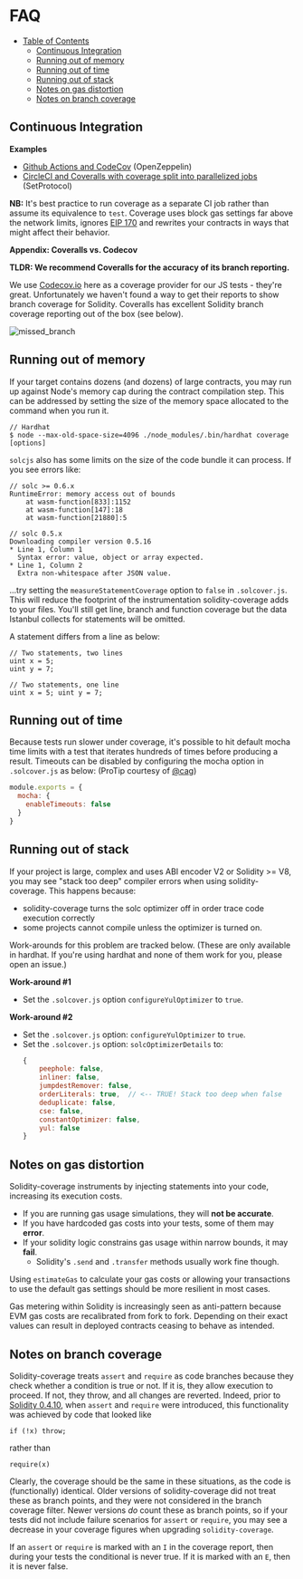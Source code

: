 # FAQ

- [Table of Contents](#contents)
  * [Continuous Integration](#continuous-integration)
  * [Running out of memory](#running-out-of-memory)
  * [Running out of time](#running-out-of-time)
  * [Running out of stack](#running-out-of-stack)
  * [Notes on gas distortion](#notes-on-gas-distortion)
  * [Notes on branch coverage](#notes-on-branch-coverage)

## Continuous Integration

**Examples**
+ [Github Actions and CodeCov][8] (OpenZeppelin)
+ [CircleCI and Coveralls with coverage split into parallelized jobs][7] (SetProtocol)

**NB:** It's best practice to run coverage as a separate CI job rather than assume its
equivalence to `test`. Coverage uses block gas settings far above the network limits,
ignores [EIP 170][4] and rewrites your contracts in ways that might affect
their behavior.

**Appendix: Coveralls vs. Codecov**

**TLDR: We recommend Coveralls for the accuracy of its branch reporting.**

We use [Codecov.io][2] here as a coverage provider for our JS tests - they're great. Unfortunately we haven't found a way to get their reports to show branch coverage for Solidity. Coveralls has excellent Solidity branch coverage reporting out of the box (see below).

![missed_branch][3]


## Running out of memory

If your target contains dozens (and dozens) of large contracts, you may run up against Node's memory cap during the
contract compilation step. This can be addressed by setting the size of the memory space allocated to the command
when you run it.
```
// Hardhat
$ node --max-old-space-size=4096 ./node_modules/.bin/hardhat coverage [options]
```

`solcjs` also has some limits on the size of the code bundle it can process. If you see errors like:

```
// solc >= 0.6.x
RuntimeError: memory access out of bounds
    at wasm-function[833]:1152
    at wasm-function[147]:18
    at wasm-function[21880]:5

// solc 0.5.x
Downloading compiler version 0.5.16
* Line 1, Column 1
  Syntax error: value, object or array expected.
* Line 1, Column 2
  Extra non-whitespace after JSON value.
```

...try setting the `measureStatementCoverage` option to `false` in `.solcover.js`. This will reduce the footprint of
the instrumentation solidity-coverage adds to your files. You'll still get line, branch and function coverage but the data Istanbul collects
for statements will be omitted.

A statement differs from a line as below:
```solidity
// Two statements, two lines
uint x = 5;
uint y = 7;

// Two statements, one line
uint x = 5; uint y = 7;
```


## Running out of time

Because tests run slower under coverage, it's possible to hit default mocha time limits with a test that iterates hundreds of times before producing a result. Timeouts can be disabled by configuring the mocha option in `.solcover.js` as below: (ProTip courtesy of [@cag](https://github.com/cag))

```javascript
module.exports = {
  mocha: {
    enableTimeouts: false
  }
}
```

## Running out of stack

If your project is large, complex and uses ABI encoder V2 or Solidity >= V8, you may see "stack too deep" compiler errors when using solidity-coverage. This happens because:

+ solidity-coverage turns the solc optimizer off in order trace code execution correctly
+ some projects cannot compile unless the optimizer is turned on.

Work-arounds for this problem are tracked below. (These are only available in hardhat. If you're using hardhat and none of them work for you, please open an issue.)

**Work-around #1**
+ Set the `.solcover.js` option `configureYulOptimizer` to `true`.

**Work-around #2**
+ Set the `.solcover.js` option: `configureYulOptimizer` to `true`.
+ Set the `.solcover.js` option: `solcOptimizerDetails` to:
  ```js
  {
      peephole: false,
      inliner: false,
      jumpdestRemover: false,
      orderLiterals: true,  // <-- TRUE! Stack too deep when false
      deduplicate: false,
      cse: false,
      constantOptimizer: false,
      yul: false
  }
  ```

## Notes on gas distortion

Solidity-coverage instruments by injecting statements into your code, increasing its execution costs.

+ If you are running gas usage simulations, they will **not be accurate**.
+ If you have hardcoded gas costs into your tests, some of them may **error**.
+ If your solidity logic constrains gas usage within narrow bounds, it may **fail**.
  + Solidity's `.send` and `.transfer` methods usually work fine though.

Using `estimateGas` to calculate your gas costs or allowing your transactions to use the default gas
settings should be more resilient in most cases.

Gas metering within Solidity is increasingly seen as anti-pattern because EVM gas costs are recalibrated from fork to fork. Depending on their exact values can result in deployed contracts ceasing to behave as intended.

## Notes on branch coverage

Solidity-coverage treats `assert` and `require` as code branches because they check whether a condition is true or not. If it is, they allow execution to proceed. If not, they throw, and all changes are reverted. Indeed, prior to [Solidity 0.4.10](https://github.com/ethereum/solidity/releases/tag/v0.4.10), when `assert` and `require` were introduced, this functionality was achieved by code that looked like

```
if (!x) throw;
```
rather than

```
require(x)
```

Clearly, the coverage should be the same in these situations, as the code is (functionally) identical. Older versions of solidity-coverage did not treat these as branch points, and they were not considered in the branch coverage filter. Newer versions *do* count these as branch points, so if your tests did not include failure scenarios for `assert` or `require`, you may see a decrease in your coverage figures when upgrading `solidity-coverage`.

If an `assert` or `require` is marked with an `I` in the coverage report, then during your tests the conditional is never true. If it is marked with an `E`, then it is never false.

[1]: https://coveralls.io/builds/25886294
[2]: https://codecov.io/
[3]: https://user-images.githubusercontent.com/7332026/28502310-6851f79c-6fa4-11e7-8c80-c8fd80808092.png
[4]: https://github.com/ethereum/EIPs/blob/master/EIPS/eip-170.md
[7]: https://github.com/SetProtocol/set-v2-strategies/blob/29db4a3de4a6ecd55a2c86d85a002b7e1106f8b2/.circleci/config.yml#L79-L143
[8]: https://github.com/OpenZeppelin/openzeppelin-contracts/blob/c12076fb7e3dfe48ef1d9c3bb2a58bdd3ffc0cee/.github/workflows/test.yml#L36-L56
